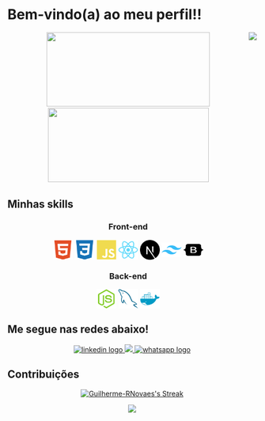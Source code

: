# Bem-vindo(a) ao meu perfil!!

<img align="right" height="600em" src="https://user-images.githubusercontent.com/101211552/235323595-209ecb36-6bd3-483b-b94e-b53ec84fb4e1.png" />
<div align="center">
  <img width="330" height="150"  src="https://github-readme-stats.vercel.app/api?username=Guilherme-RNovaes&show_icons=true&theme=transparent&include_all_commits=true&count_private=true&hide_border=true&bg_color=060A0CD0&title_color=5BCDEC" />
  <img width="325" height="150" src="https://github-readme-stats.vercel.app/api/top-langs/?username=Guilherme-RNovaes&layout=compact&hide_title=true&hide_border=true&bg_color=060A0CD0&text_color=5BCDEC"/>
</div>

## Minhas skills

<div align="center">
  <div align="center">
    <h3>Front-end</h3>
    <img align="center" alt="HTML" height="40" width="40" src="https://raw.githubusercontent.com/devicons/devicon/master/icons/html5/html5-plain.svg">
    <img align="center" alt="CSS" height="40" width="40" src="https://raw.githubusercontent.com/devicons/devicon/master/icons/css3/css3-plain.svg">
    <img align="center" alt="Js" height="40" width="40" src="https://raw.githubusercontent.com/devicons/devicon/master/icons/javascript/javascript-plain.svg">
    <img align="center" alt="react" height="40" width="40" src="https://raw.githubusercontent.com/devicons/devicon/master/icons/react/react-original.svg">
    <img align="center" alt="nextjs" height="40" width="40" color=white src="https://raw.githubusercontent.com/devicons/devicon/master/icons/nextjs/nextjs-original.svg">
    <img align="center" alt="tailwind" height="30" width="40" src="https://raw.githubusercontent.com/devicons/devicon/master/icons/tailwindcss/tailwindcss-plain.svg">
    <img align="center" alt="bootstrap" height="30" width="40" src="https://raw.githubusercontent.com/devicons/devicon/master/icons/bootstrap/bootstrap-plain.svg">
  </div>
  <div align="center">
    <h3>Back-end</h3>
    <img align="center" alt="node" height="40" width="40" src="https://raw.githubusercontent.com/devicons/devicon/master/icons/nodejs/nodejs-plain.svg">
    <img align="center" alt="mysql" height="40" width="40" src="https://raw.githubusercontent.com/devicons/devicon/master/icons/mysql/mysql-plain.svg">
    <img align="center" alt="node" height="40" width="40" src="https://raw.githubusercontent.com/devicons/devicon/master/icons/docker/docker-plain.svg">
  </div>
</div>
 
 ## Me segue nas redes abaixo!

<div align="center">
  <a href="https://www.linkedin.com/in/guilherme-r-novaes" target="_blank">
    <img src="https://img.shields.io/static/v1?message=LinkedIn&logo=linkedin&label=&color=0077B5&logoColor=white&labelColor=&style=for-the-badge" height="35"   alt="linkedin logo"  />
  </a>
  <a href="https://instagram.com/gr.novaes" target="_blank">
    <img src="https://img.shields.io/badge/-Instagram-%23E4405F?style=for-the-badge&logo=instagram&logoColor=white" height="35" target="_blank">
  </a>
  <a href="https://api.whatsapp.com/send?phone=5516988448896&text=Ol%C3%A1,%20Guilherme!" target="_blank">
    <img src="https://img.shields.io/static/v1?message=Whatsapp&logo=whatsapp&label=&color=25D366&logoColor=white&labelColor=&style=for-the-badge" height="35" alt="whatsapp logo"  />
  </a>
  
</div>

## Contribuições

<p align="center">
  <a href="https://github.com/Guilherme-RNovaes/github-readme-streak-stats">
    <img title="🔥 Get streak stats for your profile at git.io/streak-stats" alt="Guilherme-RNovaes's Streak" src="https://github-readme-streak-stats.herokuapp.com?user=Guilherme-RNovaes&theme=black-ice&hide_border=true&border_radius=5&locale=pt_BR&ring=5BCDEC&background=060A0CD0"/>
  </a>
</p>
<p align="center">                                                                                                
  <img src="https://github-readme-activity-graph.cyclic.app/graph?username=Guilherme-RNovaes&&bg_color=0d1117&color=5bcdec&line=5bcdec&point=ffffff&area=true&hide_border=true" />
</p>
